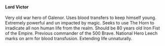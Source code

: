 ####  Lord Victor

Very old war hero of Galenor. Uses blood transfers to keep himself young. Extremely powerful and un impacted by magic. Seeks to use The Horn to irradicate all non human life from the realm.
Should be 80 years old
Iron Fist of the Empire. Previous commander of the 500 Brave.
National Hero
Leech marks on arm for blood transfusion. Extending life unnaturally.
